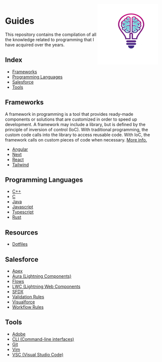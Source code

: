 <img src="https://raw.githubusercontent.com/Gorachevsky/guides/62506d5626098c01de28a027af067127c5b4bc56/docs/images/guides-logo-main.svg" align="right" width="200" height="200" />

# Guides

This repository contains the compilation of all the knowledge related to programming that I have acquired over the years.

## Index

- [Frameworks](#Frameworks)
- [Programming Languages](#programming-languages)
- [Salesforce](#salesforce)
- [Tools](#tools)

## Frameworks

A framework in programming is a tool that provides ready-made components or solutions that are customized in order to speed up development.
A framework may include a library, but is defined by the principle of inversion of control (IoC). With traditional programming, the custom
code calls into the library to access reusable code. With IoC, the framework calls on custom pieces of code when necessary.
[More info.](https://www.netsolutions.com/insights/what-is-a-framework-in-programming/)

- [Angular](/frameworks/angular)
- [Next](/frameworks/next)
- [React](/frameworks/react)
- [Tailwind](/frameworks/tailwind)

## Programming Languages

- [C++](/programming-languages/c++/README.md)
- [C](/programming-languages/c/README.md)
- [Java](/programming-languages/java/README.md)
- [Javascript](/programming-languages/javascript/README.md)
- [Typescript](/programming-languages/typescript/README.md)
- [Rust](/programming-languages/rust/README.md)

## Resources

- [Dotfiles](../dotfiles)

## Salesforce

- [Apex](/salesforce/apex)
- [Aura (Lightning Components)](/salesforce/aura)
- [Flows](/salesforce/flows)
- [LWC (Lightning Web Components](/salesforce/lwc)
- [SFDX](/salesforce/sfdx)
- [Validation Rules](/salesforce/validation-rules)
- [Visualforce](/salesforce/visualforce)
- [Workflow Rules](/salesforce/workflows)

## Tools

- [Adobe](/tools/adobe)
- [CLI (Command-line interfaces)](/tools/cli)
- [Git](/tools/git)
- [Vim](/tools/vim)
- [VSC (Visual Studio Code)](/tools/vsc)
